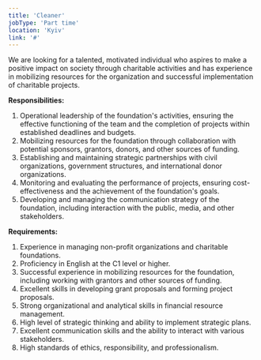 ```yaml
---
title: 'Cleaner'
jobType: 'Part time'
location: 'Kyiv'
link: '#'
---
```


We are looking for a talented, motivated individual who aspires to make a positive impact on society through charitable activities and has experience in mobilizing resources for the organization and successful implementation of charitable projects.

**Responsibilities:** 
1. Operational leadership of the foundation's activities, ensuring the effective functioning of the team and the completion of projects within established deadlines and budgets. 
2. Mobilizing resources for the foundation through collaboration with potential sponsors, grantors, donors, and other sources of funding. 
3. Establishing and maintaining strategic partnerships with civil organizations, government structures, and international donor organizations. 
4. Monitoring and evaluating the performance of projects, ensuring cost-effectiveness and the achievement of the foundation's goals. 
5. Developing and managing the communication strategy of the foundation, including interaction with the public, media, and other stakeholders.

**Requirements:** 
1. Experience in managing non-profit organizations and charitable foundations. 
2. Proficiency in English at the C1 level or higher. 
3. Successful experience in mobilizing resources for the foundation, including working with grantors and other sources of funding. 
4. Excellent skills in developing grant proposals and forming project proposals. 
5. Strong organizational and analytical skills in financial resource management. 
6. High level of strategic thinking and ability to implement strategic plans. 
7. Excellent communication skills and the ability to interact with various stakeholders. 
8. High standards of ethics, responsibility, and professionalism.